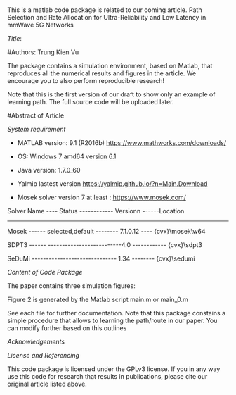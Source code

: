 # 
This is a matlab code package is related to our coming article. Path Selection and Rate Allocation for Ultra-Reliability and Low Latency in mmWave 5G Networks

*Title*: 


#Authors: Trung Kien Vu

The package contains a simulation environment, based on Matlab, that reproduces all the numerical results and figures in the article. We encourage you to also perform reproducible research!

Note that this is the first version of our draft to show only an example of learning path. The full source code will be uploaded later.

#Abstract of Article

*System requirement*
-  MATLAB version: 9.1 (R2016b)  https://www.mathworks.com/downloads/

- OS: Windows 7 amd64 version 6.1

- Java version: 1.7.0_60

- Yalmip lastest version https://yalmip.github.io/?n=Main.Download

-  Mosek solver version 7 at least : https://www.mosek.com/

 Solver Name ----    Status  ------------  Versionn ------Location

 ------------------------------------------------------------

 Mosek   ------  selected,default --------  7.1.0.12 ----  {cvx}\mosek\w64

 SDPT3   ------   --------------------------4.0    ------------    {cvx}\sdpt3

 SeDuMi  ------------------------------ 1.34  --------     {cvx}\sedumi


*Content of Code Package*

The paper contains three simulation figures:

Figure 2 is generated by the Matlab script main.m or main_0.m


See each file for further documentation. Note that this package constains a simple procedure that allows to learning the path/route in our paper. You can modify further based on this outlines

*Acknowledgements*



*License and Referencing*

This code package is licensed under the GPLv3 license. If you in any way use this code for research that results in publications, please cite our original article listed above.
